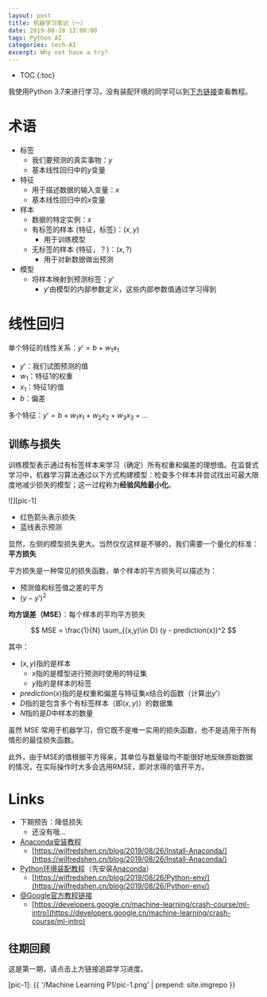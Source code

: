 ```yaml
---
layout: post
title: 机器学习笔记（一）
date: 2019-08-28 12:00:00
tags: Python AI
categories: tech-AI
excerpt: Why not have a try?
---
```


* TOC
{:toc}

我使用Python 3.7来进行学习，没有装配环境的同学可以到[下方链接](#Links)查看教程。

# 术语

- 标签
    - 我们要预测的真实事物：$y$
    - 基本线性回归中的$y$变量
- 特征
    - 用于描述数据的输入变量：$x$
    - 基本线性回归中的$x$变量
- 样本
    - 数据的特定实例：$x$
    - 有标签的样本 {特征，标签}：$(x, y)$
        - 用于训练模型
    - 无标签的样本 {特征，？}：$(x, ?)$
        - 用于对新数据做出预测
- 模型
    - 将样本映射到预测标签：$y'$
        - $y'$由模型的内部参数定义，这些内部参数值通过学习得到

# 线性回归

单个特征的线性关系：$y' = b + w_1x_1$
- $y'$：我们试图预测的值
- $w_1$：特征1的权重
- $x_1$：特征1的值
- $b$：偏差

多个特征：$y' = b + w_1x_1 + w_2x_2 + w_3x_3 + ...$

## 训练与损失

训练模型表示通过有标签样本来学习（确定）所有权重和偏差的理想值。在监督式学习中，机器学习算法通过以下方式构建模型：检查多个样本并尝试找出可最大限度地减少损失的模型；这一过程称为**经验风险最小化**。

![][pic-1]

- 红色箭头表示损失
- 蓝线表示预测

显然，左侧的模型损失更大。当然仅仅这样是不够的，我们需要一个量化的标准：**平方损失**

平方损失是一种常见的损失函数，单个样本的平方损失可以描述为：
- 预测值和标签值之差的平方
- $(y - y')^2$

**均方误差（MSE）**：每个样本的平均平方损失

$$
MSE = \frac{1}{N} \sum_{(x,y)\in D} (y - prediction(x))^2
$$

其中：
- $(x, y)$指的是样本
  - $x$指的是模型进行预测时使用的特征集
  - $y$指的是样本的标签
- $prediction(x)$指的是权重和偏差与特征集x结合的函数（计算出$y'$）
- $D$指的是包含多个有标签样本（即$(x, y)$）的数据集
- $N$指的是$D$中样本的数量

虽然 MSE 常用于机器学习，但它既不是唯一实用的损失函数，也不是适用于所有情形的最佳损失函数。

此外，由于MSE的值根据平方得来，其单位与数量级均不能很好地反映原始数据的情况，在实际操作时大多会选用RMSE，即对求得的值开平方。

# Links

- 下期预告：降低损失
    - 还没有哦...
- [Anaconda安装教程](https://wilfredshen.cn/blog/2019/08/26/Install-Anaconda/)
    - [https://wilfredshen.cn/blog/2019/08/26/Install-Anaconda/](https://wilfredshen.cn/blog/2019/08/26/Install-Anaconda/)
- [Python环境装配教程](https://wilfredshen.cn/blog/2019/08/26/Python-env/)（先安装[Anaconda](https://wilfredshen.cn/blog/2019/08/26/Install-Anaconda/)）
    - [https://wilfredshen.cn/blog/2019/08/26/Python-env/](https://wilfredshen.cn/blog/2019/08/26/Python-env/)
- [@Google官方教程链接](https://developers.google.cn/machine-learning/crash-course/ml-intro)
    - [https://developers.google.cn/machine-learning/crash-course/ml-intro](https://developers.google.cn/machine-learning/crash-course/ml-intro)

## 往期回顾

这是第一期，请点击上方链接追踪学习进度。

[pic-1]: {{ '/Machine Learning P1/pic-1.png' | prepend: site.imgrepo }}
